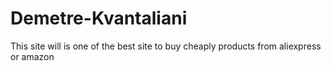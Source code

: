 # Demetre-Kvantaliani
This site will is one of the best site to buy cheaply products from aliexpress or amazon
